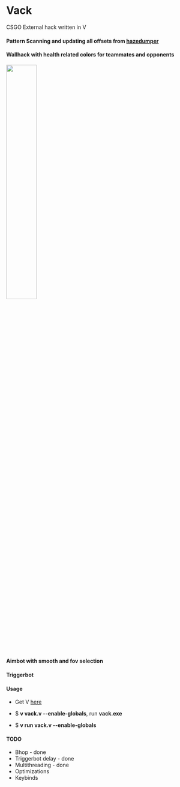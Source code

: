 # Vack
CSGO External hack written in V

#### Pattern Scanning and updating all offsets from [hazedumper](https://github.com/frk1/hazedumper/blob/master/config.json)

#### Wallhack with health related colors for teammates and opponents
<img src="https://i.imgur.com/5XrlCi6.jpg" width="40%">

#### Aimbot with smooth and fov selection

#### Triggerbot

#### Usage

  * Get V [here](https://github.com/vlang/v/blob/master/README.md#installing-v-from-source)

  * $ **v vack.v --enable-globals**, run **vack.exe**
  * $ **v run vack.v --enable-globals**

#### TODO 

  * Bhop - done
  * Triggerbot delay - done
  * Multithreading - done
  * Optimizations
  * Keybinds
